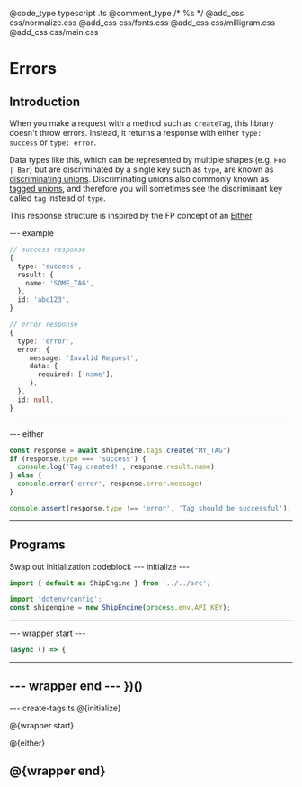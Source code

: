 @code_type typescript .ts
@comment_type /* %s */
@add_css css/normalize.css
@add_css css/fonts.css
@add_css css/milligram.css
@add_css css/main.css

# Errors

## Introduction
When you make a request with a method such as `createTag`, this library doesn't throw errors. Instead, it returns a response with either `type: success` or `type: error`.

Data types like this, which can be represented by multiple shapes (e.g. `Foo | Bar`) but are discriminated by a single key such as `type`, are known as [discriminating unions](https://www.typescriptlang.org/docs/handbook/unions-and-intersections.html#discriminating-unions). Discriminating unions also commonly known as [tagged unions](https://en.wikipedia.org/wiki/Tagged_union), and therefore you will sometimes see the discriminant key called `tag` instead of `type`.

This response structure is inspired by the FP concept of an [Either](https://gigobyte.github.io/purify/adts/Either).

--- example
```ts
// success response
{
  type: 'success',
  result: {
    name: 'SOME_TAG',
  },
  id: 'abc123',
}

// error response
{
  type: 'error',
  error: {
     message: 'Invalid Request',
     data: {
       required: ['name'],
     },
  },
  id: null,
}
```
---

--- either
```ts
const response = await shipengine.tags.create("MY_TAG")
if (response.type === 'success') {
  console.log('Tag created!', response.result.name)
} else {
  console.error('error', response.error.message)
}

console.assert(response.type !== 'error', 'Tag should be successful');
```
---

## Programs

Swap out initialization codeblock
--- initialize ---
```ts
import { default as ShipEngine } from '../../src';

import 'dotenv/config';
const shipengine = new ShipEngine(process.env.API_KEY);
```
---

--- wrapper start  ---
```ts
(async () => {
```
---

--- wrapper end ---
})()
---

--- create-tags.ts
@{initialize}

@{wrapper start}

@{either}

@{wrapper end}
---

